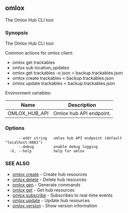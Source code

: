 ## omlox

The Omlox Hub CLI tool

### Synopsis

The Omlox Hub CLI tool

Common actions for omlox client:

- omlox get trackables
- omlox sub location_updates
- omlox get trackables -o json > backup.trackables.json
- omlox create trackables < backup.trackables.json
- omlox update trackables < backup.trackables.json

Environment variables:

| Name                 | Description                                                         |
|----------------------|---------------------------------------------------------------------|
| OMLOX_HUB_API        | Omlox hub API endpoint.                                             |


### Options

```
      --addr string   omlox hub API endpoint (default "localhost:8081")
      --debug         enable debug logging
  -h, --help          help for omlox
```

### SEE ALSO

* [omlox create](omlox_create.md)	 - Create hub resources
* [omlox delete](omlox_delete.md)	 - Delete hub resources
* [omlox gen](omlox_gen.md)	 - Generate commands
* [omlox get](omlox_get.md)	 - Get hub resources
* [omlox subscribe](omlox_subscribe.md)	 - Subscribes to real-time events
* [omlox update](omlox_update.md)	 - Update hub resources
* [omlox version](omlox_version.md)	 - Show version information

